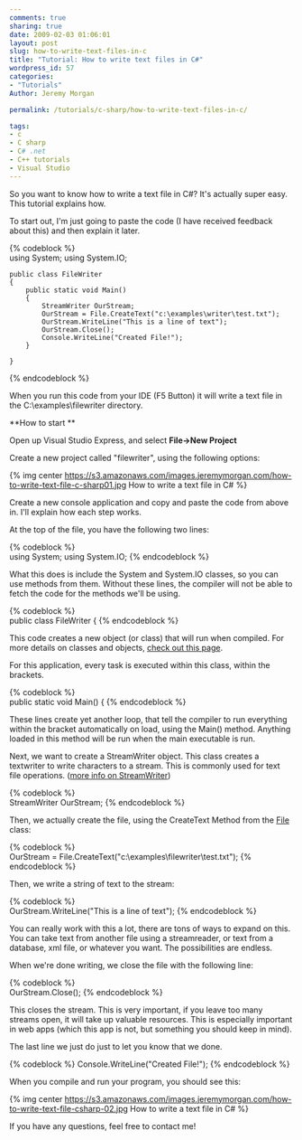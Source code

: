 ```yaml
---
comments: true
sharing: true
date: 2009-02-03 01:06:01
layout: post
slug: how-to-write-text-files-in-c
title: "Tutorial: How to write text files in C#"
wordpress_id: 57
categories:
- "Tutorials"
Author: Jeremy Morgan

permalink: /tutorials/c-sharp/how-to-write-text-files-in-c/

tags:
- c
- C sharp
- C# .net
- C++ tutorials
- Visual Studio
---
```


So you want to know how to write a text file in C#? It's actually super easy. This tutorial explains how.

To start out, I'm just going to paste the code (I have received feedback about this) and then explain it later.

{% codeblock %}    
    using System;
    using System.IO;
    
    public class FileWriter
    {
        public static void Main()
        {
            StreamWriter OurStream;
            OurStream = File.CreateText("c:\examples\writer\test.txt");
            OurStream.WriteLine("This is a line of text");
            OurStream.Close();
            Console.WriteLine("Created File!");
        }
    
    }
{% endcodeblock %}

When you run this code from your IDE (F5 Button) it will write a text file in the C:\examples\filewriter directory.

**How to start **

Open up Visual Studio Express, and select **File->New Project**

Create a new project called "filewriter", using the following options:

{% img center https://s3.amazonaws.com/images.jeremymorgan.com/how-to-write-text-file-c-sharp01.jpg How to write a text file in C# %}

Create a new console application and copy and paste the code from above in. I'll explain how each step works.

At the top of the file, you have the following two lines:

{% codeblock %}    
    using System;
    using System.IO;
{% endcodeblock %}

What this does is include the System and System.IO classes, so you can use methods from them. Without these lines, the compiler will not be able to fetch the code for the methods we'll be using.

{% codeblock %}    
    public class FileWriter
    {
{% endcodeblock %}

This code creates a new object (or class) that will run when compiled. For more details on classes and objects, [check out this page](http://www.csharphelp.com/archives3/archive497.html).

For this application, every task is executed within this class, within the brackets.

{% codeblock %}  
     public static void Main()
        {
{% endcodeblock %}

These lines create yet another loop, that tell the compiler to run everything within the bracket automatically on load, using the Main() method. Anything loaded in this method will be run when the main executable is run.

Next, we want to create a StreamWriter object. This class creates a textwriter to write characters to a stream. This is commonly used for text file operations. ([more info on StreamWriter](http://msdn.microsoft.com/en-us/library/system.io.streamwriter.aspx))

{% codeblock %}   
    StreamWriter OurStream;
{% endcodeblock %}

Then, we actually create the file, using the CreateText Method from the [File](http://msdn.microsoft.com/en-us/library/system.io.file.aspx) class:

{% codeblock %}   
    OurStream = File.CreateText("c:\examples\filewriter\test.txt");
{% endcodeblock %}

Then, we write a string of text to the stream:

{% codeblock %}    
    OurStream.WriteLine("This is a line of text");
{% endcodeblock %}

You can really work with this a lot, there are tons of ways to expand on this. You can take text from another file using a streamreader, or text from a database, xml file, or whatever you want. The possibilities are endless.

When we're done writing, we close the file with the following line:

{% codeblock %}   
    OurStream.Close();
{% endcodeblock %}

This closes the stream. This is very important, if you leave too many streams open, it will take up valuable resources. This is especially important in web apps (which this app is not, but something you should keep in mind).

The last line we just do just to let you know that we done.

{% codeblock %}
    Console.WriteLine("Created File!");
{% endcodeblock %}

When you compile and run your program, you should see this:

{% img center https://s3.amazonaws.com/images.jeremymorgan.com/how-to-write-text-file-csharp-02.jpg How to write a text file in C# %}

If you have any questions, feel free to contact me!
